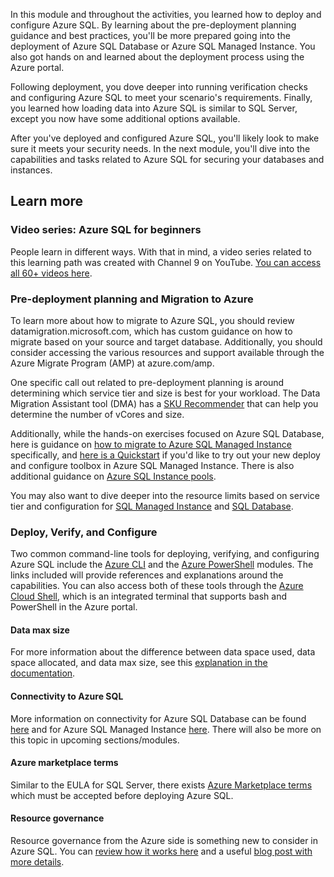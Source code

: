 In this module and throughout the activities, you learned how to deploy and configure Azure SQL. By learning about the pre-deployment planning guidance and best practices, you'll be more prepared going into the deployment of Azure SQL Database or Azure SQL Managed Instance. You also got hands on and learned about the deployment process using the Azure portal.

Following deployment, you dove deeper into running verification checks and configuring Azure SQL to meet your scenario's requirements. Finally, you learned how loading data into Azure SQL is similar to SQL Server, except you now have some additional options available.

After you've deployed and configured Azure SQL, you'll likely look to make sure it meets your security needs. In the next module, you'll dive into the capabilities and tasks related to Azure SQL for securing your databases and instances.

## Learn more

### Video series: Azure SQL for beginners

People learn in different ways. With that in mind, a video series related to this learning path was created with Channel 9 on YouTube. [You can access all 60+ videos here](https://aka.ms/azuresql4beginnersyt).

### Pre-deployment planning and Migration to Azure

To learn more about how to migrate to Azure SQL, you should review datamigration.microsoft.com, which has custom guidance on how to migrate based on your source and target database. Additionally, you should consider accessing the various resources and support available through the Azure Migrate Program (AMP) at azure.com/amp.  

One specific call out related to pre-deployment planning is around determining which service tier and size is best for your workload. The Data Migration Assistant tool (DMA) has a [SKU Recommender](https://docs.microsoft.com/sql/dma/dma-sku-recommend-sql-db?view=sql-server-ver15) that can help you determine the number of vCores and size. 

Additionally, while the hands-on exercises focused on Azure SQL Database, here is guidance on [how to migrate to Azure SQL Managed Instance](https://docs.microsoft.com/azure/sql-database/sql-database-managed-instance-migrate) specifically, and [here is a Quickstart](https://docs.microsoft.com/azure/sql-database/sql-database-managed-instance-get-started) if you'd like to try out your new deploy and configure toolbox in Azure SQL Managed Instance. There is also additional guidance on [Azure SQL Instance pools](https://docs.microsoft.com/azure/sql-database/sql-database-instance-pools-how-to#create-an-instance-pool).

You may also want to dive deeper into the resource limits based on service tier and configuration for [SQL Managed Instance](https://docs.microsoft.com/azure/azure-sql/managed-instance/resource-limits) and [SQL Database](https://docs.microsoft.com/azure/azure-sql/database/resource-limits-vcore-single-databases).

### Deploy, Verify, and Configure

Two common command-line tools for deploying, verifying, and configuring Azure SQL include the [Azure CLI](https://docs.microsoft.com/cli/azure/?view=azure-cli-latest) and the [Azure PowerShell](https://docs.microsoft.com/powershell/azure) modules. The links included will provide references and explanations around the capabilities. You can also access both of these tools through the [Azure Cloud Shell](https://docs.microsoft.com/azure/cloud-shell/overview), which is an integrated terminal that supports bash and PowerShell in the Azure portal.

#### Data max size

For more information about the difference between data space used, data space allocated, and data max size, see this [explanation in the documentation](https://docs.microsoft.com/azure/sql-database/sql-database-file-space-management#understanding-types-of-storage-space-for-a-database).

#### Connectivity to Azure SQL

More information on connectivity for Azure SQL Database can be found [here](https://docs.microsoft.com/azure/sql-database/sql-database-connectivity-architecture) and for Azure SQL Managed Instance [here](https://docs.microsoft.com/azure/sql-database/sql-database-managed-instance-connectivity-architecture). There will also be more on this topic in upcoming sections/modules.  

#### Azure marketplace terms

Similar to the EULA for SQL Server, there exists [Azure Marketplace terms](https://go.microsoft.com/fwlink/?linkid=2045624) which must be accepted before deploying Azure SQL.

#### Resource governance

Resource governance from the Azure side is something new to consider in Azure SQL. You can [review how it works here](https://azure.microsoft.com/blog/resource-governance-in-azure-sql-database/) and a useful [blog post with more details](https://azure.microsoft.com/blog/resource-governance-in-azure-sql-database/).
